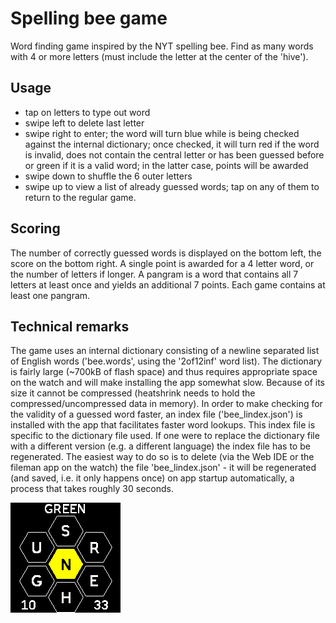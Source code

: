 
# Spelling bee game

Word finding game inspired by the NYT spelling bee. Find as many words with 4 or more letters (must include the
letter at the center of the 'hive').


## Usage

 - tap on letters to type out word
 - swipe left to delete last letter
 - swipe right to enter; the word will turn blue while is being checked against the internal dictionary; once
   checked, it will turn red if the word is invalid, does not contain the central letter or has been guessed before or
   green if it is a valid word; in the latter case, points will be awarded
 - swipe down to shuffle the 6 outer letters
 - swipe up to view a list of already guessed words; tap on any of them to return to the regular game.


## Scoring

The number of correctly guessed words is displayed on the bottom left, the score on the bottom right. A single point
is awarded for a 4 letter word, or the number of letters if longer. A pangram is a word that contains all 7 letters at
least once and yields an additional 7 points. Each game contains at least one pangram.


## Technical remarks
The game uses an internal dictionary consisting of a newline separated list of English words ('bee.words', using the '2of12inf' word list).
The dictionary is fairly large (~700kB of flash space) and thus requires appropriate space on the watch and will make installing the app somewhat
slow. Because of its size it cannot be compressed (heatshrink needs to hold the compressed/uncompressed data in memory).
In order to make checking for the validity of a guessed word faster, an index file ('bee_lindex.json') is installed with
the app that facilitates faster word lookups. This index file is specific to the dictionary file used. If one were to
replace the dictionary file with a different version (e.g. a different language) the index file has to be regenerated. The easiest
way to do so is to delete (via the Web IDE or the fileman app on the watch) the file 'bee_lindex.json' - it will be regenerated (and saved,
i.e. it only happens once) on app startup automatically, a process that takes roughly 30 seconds.

![Screenshot](./bee_screenshot.png)
